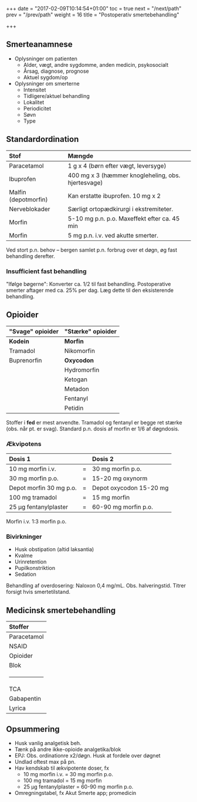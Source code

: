 +++
date = "2017-02-09T10:14:54+01:00"
toc = true
next = "/next/path"
prev = "/prev/path"
weight = 16
title = "Postoperativ smertebehandling"

+++

## Smerteanamnese

- Oplysninger om patienten
    - Alder, vægt, andre sygdomme, anden medicin, psykosocialt
    - Årsag, diagnose, prognose
    - Aktuel sygdom/op
- Oplysninger om smerterne
    - Intensitet
    - Tidligere/aktuel behandling
    - Lokalitet
    - Periodicitet
    - Søvn
    - Type

## Standardordination

| Stof                 | Mængde                                             |
|:---------------------|:---------------------------------------------------|
| Paracetamol          | 1 g x 4  (børn efter vægt, leversyge)              |
| Ibuprofen            | 400 mg x 3 (hæmmer knogleheling, obs. hjertesvage) |
| Malfin (depotmorfin) | Kan erstatte ibuprofen. 10 mg x 2                  |
| Nerveblokader        | Særligt ortopædkirurgi i ekstremiteter.            |
| Morfin               | 5-10 mg p.n. p.o. Maxeffekt efter ca. 45 min       |
| Morfin               | 5 mg p.n. i.v. ved akutte smerter.                 |

Ved stort p.n. behov – bergen samlet p.n. forbrug over et døgn, øg fast behandling derefter.

### Insufficient fast behandling
"Ifølge bøgerne": Konverter ca. 1/2 til fast behandling. Postoperative smerter aftager med ca. 25% per dag. Læg dette til den eksisterende behandling.

## Opioider

| "Svage" opioider | "Stærke" opioider |
|:-----------------|:------------------|
| **Kodein**       | **Morfin**        |
| Tramadol         | Nikomorfin        |
| Buprenorfin      | **Oxycodon**      |
|                  | Hydromorfin       |
|                  | Ketogan           |
|                  | Metadon           |
|                  | Fentanyl          |
|                  | Petidin           |

Stoffer i **fed** er mest anvendte. Tramadol og fentanyl er begge ret stærke (obs. når pt. er svag).
Standard p.n. dosis af morfin er 1/6 af døgndosis.

### Ækvipotens

| Dosis 1                 |   | Dosis 2                 |
|:------------------------|:-:|:------------------------|
| 10 mg morfin i.v.       | = | 30 mg morfin p.o.       |
| 30 mg morfin p.o.       | = | 15-20 mg oxynorm        |
| Depot morfin 30 mg p.o. | = | Depot oxycodon 15-20 mg |
| 100 mg tramadol         | = | 15 mg morfin            |
| 25 µg fentanylplaster   | = | 60-90 mg morfin p.o.    |

Morfin i.v. 1:3 morfin p.o.

### Bivirkninger
- Husk obstipation (altid laksantia)
- Kvalme
- Urinretention
- Pupilkonstriktion
- Sedation

Behandling af overdosering: Naloxon 0,4 mg/mL. Obs. halveringstid. Titrer forsigt hvis smertetilstand.

## Medicinsk smertebehandling

| Stoffer     |
|:------------|
| Paracetamol |
| NSAID       |
| Opioider    |
| Blok        |
| <hr>        |
| TCA         |
| Gabapentin  |
| Lyrica      |

## Opsummering

- Husk vanlig analgetisk beh.
- Tænk på andre ikke-opioide analgetika/blok
- EPJ: Obs. ordinationre x2/døgn. Husk at fordele over døgnet
- Undlad oftest max på pn.
- Hav kendskab til ækvipotente doser, fx
    - 10 mg morfin i.v. = 30 mg morfin p.o.
    - 100 mg tramadol = 15 mg morfin
    - 25 µg fentanylplaster = 60-90 mg morfin p.o.
- Omregningstabel, fx Akut Smerte app; promedicin
